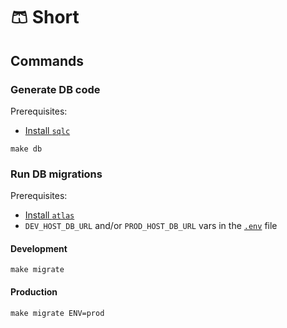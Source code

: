 # 🩳 Short

## Commands

### Generate DB code

Prerequisites:

- [Install `sqlc`](https://sqlc.dev/)

```
make db
```

### Run DB migrations

Prerequisites:

- [Install `atlas`](https://atlasgo.io/)
- `DEV_HOST_DB_URL` and/or `PROD_HOST_DB_URL` vars in the [`.env`](.env.example) file

#### Development

```
make migrate
```

#### Production

```
make migrate ENV=prod
```
